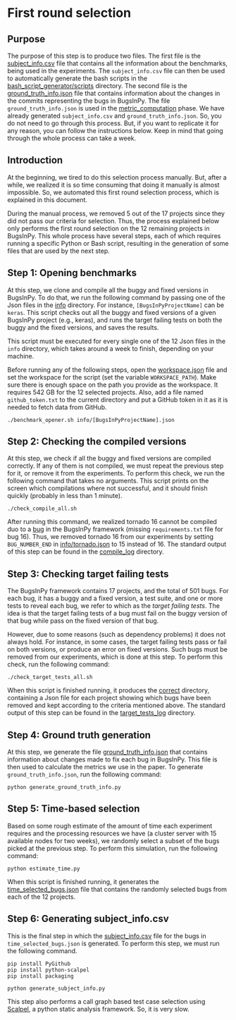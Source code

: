 # First round selection

## Purpose

The purpose of this step is to produce two files. The first file is 
the [subject_info.csv](subject_info.csv) file that
contains all the information about the benchmarks, being used in the experiments. 
The `subject_info.csv` file can then be used to automatically generate the bash scripts in
the [bash_script_generator/scripts](/bash_script_generator/scripts) directory.
The second file is the [ground_truth_info.json](ground_truth_info.json) file that contains information
about the changes in the commits representing the bugs in BugsInPy. The file 
`ground_truth_info.json` is used 
in the [metric_computation](/metric_computation) phase.
We have already generated `subject_info.csv` and `ground_truth_info.json`. So,
you do not need to go through this process. 
But, if you want to replicate it for any reason, you can follow the instructions below.
Keep in mind that going through the whole process can take a week.

## Introduction

At the beginning, we tired to do this selection process manually. But, after 
a while, we realized it is so time consuming that doing it manually is 
almost impossible. So, we automated this first round selection 
process, which is explained in this document.

During the manual process, we removed 5 out of the 17 projects since they 
did not pass our criteria for selection. Thus, the process explained below only
performs the first round selection on the 12 remaining projects in BugsInPy.
This whole process have several steps, each of which requires running a specific
Python or Bash script, resulting in the generation of some files that are used
by the next step.

## Step 1: Opening benchmarks

At this step, we clone and compile all the buggy and fixed versions in BugsInPy. 
To do that, we run the following command by passing one of the Json files in
the [info](info) directory. For instance, `[BugsInPyProjectName]` can be
`keras`. This script checks out all the buggy and 
fixed versions of a given BugsInPy project (e.g., keras), and 
runs the target failing tests on both the buggy and the fixed
versions, and saves the results.

This script must be executed for every single one of the 12 Json files
in the `info` directory, which takes around a week to finish, depending on
your machine.

Before running any of the following steps, open the [workspace.json](workspace.json) file and set
the workspace for the script (set the variable `WORKSPACE_PATH`).
Make sure there is enough space on the path you provide as
the workspace. It requires 542 GB for the 12 selected projects.
Also, add a file named `github_token.txt` to the current directory and 
put a GitHub token in it as it is needed to fetch data from GitHub.

```
./benchmark_opener.sh info/[BugsInPyProjectName].json
``` 

## Step 2: Checking the compiled versions

At this step, we check if all the buggy and fixed versions are compiled correctly.
If any of them is not compiled, we must repeat the previous step for it, or remove it from
the experiments. To perform this check, we run the following command that takes no
arguments. This script prints on the screen which compilations where not successful, and
it should finish quickly (probably in less than 1 minute).

```
./check_compile_all.sh
```

After running this command, we realized tornado 16 cannot be compiled duo to 
a [bug](https://github.com/soarsmu/BugsInPy/tree/master/projects/tornado/bugs/16) 
in the BugsInPy framework (missing `requirements.txt` file for bug 16). Thus, we
removed tornado 16 from our experiments by setting `BUG_NUMBER_END` in
[info/tornado.json](info/tornado.json) to 15 instead of 16. The standard output of this step
can be found in the [compile_log](compile_log) directory.

## Step 3: Checking target failing tests

The BugsInPy framework contains 17 projects, and the total of 501 bugs. For each bug, it has
a buggy and a fixed version, a test suite, and one or more tests to reveal each bug, we refer to
which as the *target failing tests*. The idea is that the target failing tests of a bug must
fail on the buggy version of that bug while pass on the fixed version of that bug.

However, due to some reasons (such as dependency problems) it does not always hold. For instance, in
some cases, the target failing tests pass or fail on both versions, or produce an error on fixed 
versions. Such bugs must be removed from our experiments, which is done at this step. To perform
this check, run the following command:


```
./check_target_tests_all.sh
```

When this script is finished running, it produces the [correct](correct) directory, containing a Json
file for each project showing which bugs have been removed and kept according to 
the criteria mentioned above. The standard output of this step
can be found in the [target_tests_log](target_tests_log) directory.

## Step 4: Ground truth generation

At this step, we generate the file [ground_truth_info.json](ground_truth_info.json) that contains
information about changes made to fix each bug in BugsInPy. This file is then used to calculate
the metrics we use in the paper. To generate `ground_truth_info.json`, run the following command:

```
python generate_ground_truth_info.py
```

## Step 5: Time-based selection

Based on some rough estimate of the amount of time each experiment requires and the processing
resources we have (a cluster server with 15 available nodes for two weeks), we randomly
select a subset of the bugs picked at the previous step. To perform this simulation,
run the following command:

```
python estimate_time.py
```

When this script is finished running, it generates 
the [time_selected_bugs.json](time_selected_bugs.json) file that 
contains the randomly selected bugs from each of the 12 projects.

## Step 6: Generating subject_info.csv

This is the final step in which the [subject_info.csv](subject_info.csv) file for the bugs
in `time_selected_bugs.json` is generated. To perform this step, we must run
the following command.

```
pip install PyGithub
pip install python-scalpel
pip install packaging

python generate_subject_info.py
```

This step also performs a call graph based test case selection using
[Scalpel](https://github.com/SMAT-Lab/Scalpel), a python static
analysis framework. So, it is very slow.
